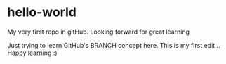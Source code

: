 # hello-world
My very first repo in gitHub. Looking forward for great learning

Just trying to learn GitHub's BRANCH concept here.
This is my first edit ..  Happy learning :)
